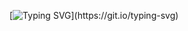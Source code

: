 [![Typing SVG](https://readme-typing-svg.herokuapp.com?font=Fira+Code&size=25&pause=1000&center=true&vCenter=true&width=500&lines=Hello!,+My+name+is+Deon;+A+freshman+computer+science+student.;+loves+to+learn;+Want+some+coffee?)](https://git.io/typing-svg)
<!---
deonrtan/deonrtan is a ✨ special ✨ repository because its `README.md` (this file) appears on your GitHub profile.
You can click the Preview link to take a look at your changes.
--->
